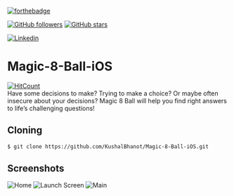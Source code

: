 [![forthebadge](https://forthebadge.com/images/badges/made-with-swift.svg)](https://github.com/KushalBhanot)

[![GitHub followers](https://img.shields.io/github/followers/KushalBhanot?label=Follow&style=social)](https://github.com/KushalBhanot?tab=followers) [![GitHub stars](https://img.shields.io/github/stars/KushalBhanot/Magic-8-Ball-iOS13.svg?style=social&label=Star&maxAge=2592000)](https://GitHub.com/KushalBhanot/Magic-8-Ball-iOS13)

[![Linkedin](https://img.shields.io/badge/Linkedin-Kushal%20Bhanot-blue?style=for-the-badge&logo=linkedin)](https://www.linkedin.com/in/kushal-bhanot-5495aa88/)

# Magic-8-Ball-iOS
[![HitCount](http://hits.dwyl.com/KushalBhanot/Magic-8-Ball-iOS13.svg)](http://hits.dwyl.com/KushalBhanot/Magic-8-Ball-iOS13)<br>
Have some decisions to make? Trying to make a choice? Or maybe often insecure about your decisions? Magic 8 Ball will help you find right answers to life’s challenging questions!

## Cloning
```bash
$ git clone https://github.com/KushalBhanot/Magic-8-Ball-iOS.git
```

## Screenshots
![Home](https://github.com/KushalBhanot/Magic-8-Ball-iOS/blob/master/Screenshots/Screenshot%201942-04-03%20at%206.03.54%20PM.png)
![Launch Screen](https://github.com/KushalBhanot/Magic-8-Ball-iOS/blob/master/Screenshots/Screenshot%201942-04-03%20at%206.05.29%20PM.png)
![Main](https://github.com/KushalBhanot/Magic-8-Ball-iOS/blob/master/Screenshots/Screenshot%201942-04-03%20at%206.03.36%20PM.png)
